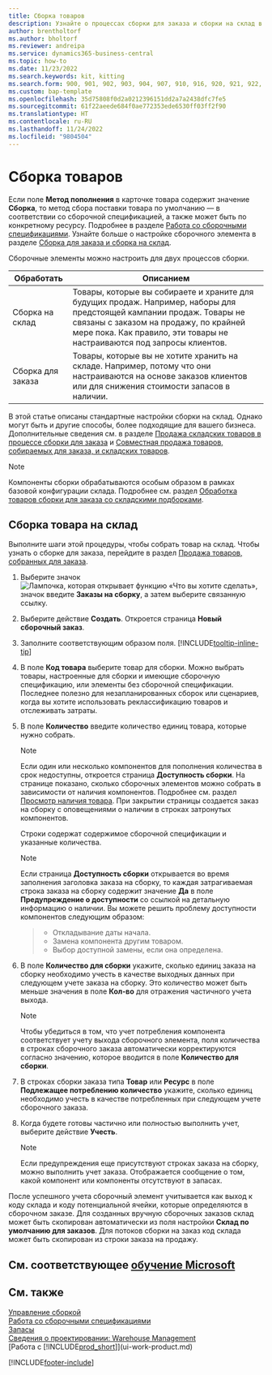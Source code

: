 ```yaml
---
title: Сборка товаров
description: Узнайте о процессах сборки для заказа и сборки на склад в Business Central.
author: brentholtorf
ms.author: bholtorf
ms.reviewer: andreipa
ms.service: dynamics365-business-central
ms.topic: how-to
ms.date: 11/23/2022
ms.search.keywords: kit, kitting
ms.search.form: 900, 901, 902, 903, 904, 907, 910, 916, 920, 921, 922, 923, 940, 941, 942, 930, 931, 932, 914, 915, 905
ms.custom: bap-template
ms.openlocfilehash: 35d75808f0d2a0212396151dd2a7a2438dfc7fe5
ms.sourcegitcommit: 61f22aeede684f0ae772353ede6530ff03ff2f90
ms.translationtype: HT
ms.contentlocale: ru-RU
ms.lasthandoff: 11/24/2022
ms.locfileid: "9804504"
---
```

# <a name="assemble-items"></a>Сборка товаров

Если поле **Метод пополнения** в карточке товара содержит значение **Сборка**, то метод сбора поставки товара по умолчанию — в соответствии со сборочной спецификацией, а также может быть по конкретному ресурсу. Подробнее в разделе [Работа со сборочными спецификациями](assembly-how-work-assembly-boms.md). Узнайте больше о настройке сборочного элемента в разделе [Сборка для заказа и сборка на склад](assembly-assemble-to-order-or-assemble-to-stock.md).

Сборочные элементы можно настроить для двух процессов сборки.

|Обработать  |Описанием  |
|---------|---------|
|Сборка на склад     | Товары, которые вы собираете и храните для будущих продаж. Например, наборы для предстоящей кампании продаж. Товары не связаны с заказом на продажу, по крайней мере пока. Как правило, эти товары не настраиваются под запросы клиентов.        |
|Сборка для заказа     | Товары, которые вы не хотите хранить на складе. Например, потому что они настраиваются на основе заказов клиентов или для снижения стоимости запасов в наличии. |
  
В этой статье описаны стандартные настройки сборки на склад. Однако могут быть и другие способы, более подходящие для вашего бизнеса. Дополнительные сведения см. в разделе [Продажа складских товаров в процессе сборки для заказа](assembly-how-to-sell-assemble-to-order-items-and-inventory-items-together.md) и [Совместная продажа товаров, собираемых для заказа, и складских товаров](assembly-how-to-sell-assemble-to-order-items-and-inventory-items-together.md).

> [!NOTE]  
> Компоненты сборки обрабатываются особым образом в рамках базовой конфигурации склада. Подробнее см. раздел [Обработка товаров сборки для заказа со складскими подборками](warehouse-how-to-pick-items-with-inventory-picks.md#handling-assemble-to-order-items-with-inventory-picks).

## <a name="to-assemble-an-item-to-stock"></a>Сборка товара на склад

Выполните шаги этой процедуры, чтобы собрать товар на склад. Чтобы узнать о сборке для заказа, перейдите в раздел [Продажа товаров, собранных для заказа](assembly-how-to-sell-items-assembled-to-order.md).

1. Выберите значок ![Лампочка, которая открывает функцию «Что вы хотите сделать»](media/ui-search/search_small.png "Что вы хотите сделать"), значок введите **Заказы на сборку**, а затем выберите связанную ссылку.  
2. Выберите действие **Создать**. Откроется страница **Новый сборочный заказ**.  
3. Заполните соответствующим образом поля. [!INCLUDE[tooltip-inline-tip](includes/tooltip-inline-tip_md.md)]
4. В поле **Код товара** выберите товар для сборки. Можно выбрать товары, настроенные для сборки и имеющие сборочную спецификацию, или элементы без сборочной спецификации. Последнее полезно для незапланированных сборок или сценариев, когда вы хотите использовать реклассификацию товаров и отслеживать затраты.  
5. В поле **Количество** введите количество единиц товара, которые нужно собрать.  

    > [!NOTE]  
    >  Если один или несколько компонентов для пополнения количества в срок недоступны, откроется страница **Доступность сборки**. На странице показано, сколько сборочных элементов можно собрать в зависимости от наличия компонентов. Подробнее см. раздел [Просмотр наличия товара](inventory-how-availability-overview.md). При закрытии страницы создается заказ на сборку с оповещениями о наличии в строках затронутых компонентов.  

    Строки содержат содержимое сборочной спецификации и указанные количества.  

    > [!NOTE]  
    >  Если страница **Доступность сборки** открывается во время заполнения заголовка заказа на сборку, то каждая затрагиваемая строка заказа на сборку содержит значение **Да** в поле **Предупреждение о доступности** со ссылкой на детальную информацию о наличии. <!--check whether this field help is useful For more information, see Check Availability.--> Вы можете решить проблему доступности компонентов следующим образом:

    > * Откладывание даты начала.
    > * Замена компонента другим товаром.
    > * Выбор доступной замены, если она определена.  

6. В поле **Количество для сборки** укажите, сколько единиц заказа на сборку необходимо учесть в качестве выходных данных при следующем учете заказа на сборку. Это количество может быть меньше значения в поле **Кол-во** для отражения частичного учета выхода.  

    > [!NOTE]  
    >  Чтобы убедиться в том, что учет потребления компонента соответствует учету выхода сборочного элемента, поля количества в строках сборочного заказа автоматически корректируются согласно значению, которое вводится в поле **Количество для сборки**.  
7. В строках сборки заказа типа **Товар** или **Ресурс** в поле **Подлежащее потреблению количество** укажите, сколько единиц необходимо учесть в качестве потребленных при следующем учете сборочного заказа.
8. Когда будете готовы частично или полностью выполнить учет, выберите действие **Учесть**.  

    > [!NOTE]  
    >  Если предупреждения еще присутствуют строках заказа на сборку, можно выполнить учет заказа. Отображается сообщение о том, какой компонент или компоненты отсутствуют в запасах.  

После успешного учета сборочный элемент учитывается как выход к коду склада и коду потенциальной ячейки, которые определяются в сборочном заказе. Для созданных вручную сборочных заказов склад может быть скопирован автоматически из поля настройки **Склад по умолчанию для заказов**. Для потоков сборки на заказ код склада может быть скопирован из строки заказа на продажу.  

## <a name="see-related-microsoft-training"></a>См. соответствующее [обучение Microsoft](/training/paths/assemble-items-dynamics-365-business-central/)

## <a name="see-also"></a>См. также

[Управление сборкой](assembly-assemble-items.md)  
[Работа со сборочными спецификациями](assembly-how-work-assembly-boms.md)  
[Запасы](inventory-manage-inventory.md)  
[Сведения о проектировании: Warehouse Management](design-details-warehouse-management.md)  
[Работа с [!INCLUDE[prod_short](includes/prod_short.md)]](ui-work-product.md)  

[!INCLUDE[footer-include](includes/footer-banner.md)]
